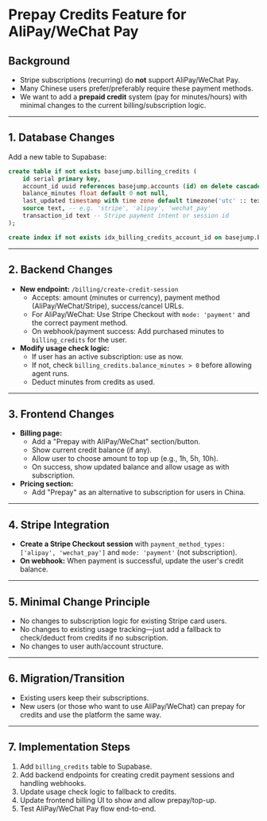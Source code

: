 # Prepay Credits Feature for AliPay/WeChat Pay

## Background

- Stripe subscriptions (recurring) do **not** support AliPay/WeChat Pay.
- Many Chinese users prefer/preferably require these payment methods.
- We want to add a **prepaid credit** system (pay for minutes/hours) with minimal changes to the current billing/subscription logic.

---

## 1. Database Changes

Add a new table to Supabase:

```sql
create table if not exists basejump.billing_credits (
    id serial primary key,
    account_id uuid references basejump.accounts (id) on delete cascade not null,
    balance_minutes float default 0 not null,
    last_updated timestamp with time zone default timezone('utc' :: text, now()) not null,
    source text, -- e.g. 'stripe', 'alipay', 'wechat_pay'
    transaction_id text -- Stripe payment intent or session id
);

create index if not exists idx_billing_credits_account_id on basejump.billing_credits(account_id);
```

---

## 2. Backend Changes

- **New endpoint:** `/billing/create-credit-session`
  - Accepts: amount (minutes or currency), payment method (AliPay/WeChat/Stripe), success/cancel URLs.
  - For AliPay/WeChat: Use Stripe Checkout with `mode: 'payment'` and the correct payment method.
  - On webhook/payment success: Add purchased minutes to `billing_credits` for the user.
- **Modify usage check logic:**
  - If user has an active subscription: use as now.
  - If not, check `billing_credits.balance_minutes > 0` before allowing agent runs.
  - Deduct minutes from credits as used.

---

## 3. Frontend Changes

- **Billing page:**
  - Add a "Prepay with AliPay/WeChat" section/button.
  - Show current credit balance (if any).
  - Allow user to choose amount to top up (e.g., 1h, 5h, 10h).
  - On success, show updated balance and allow usage as with subscription.
- **Pricing section:**
  - Add "Prepay" as an alternative to subscription for users in China.

---

## 4. Stripe Integration

- **Create a Stripe Checkout session** with `payment_method_types: ['alipay', 'wechat_pay']` and `mode: 'payment'` (not subscription).
- **On webhook:** When payment is successful, update the user's credit balance.

---

## 5. Minimal Change Principle

- No changes to subscription logic for existing Stripe card users.
- No changes to existing usage tracking—just add a fallback to check/deduct from credits if no subscription.
- No changes to user auth/account structure.

---

## 6. Migration/Transition

- Existing users keep their subscriptions.
- New users (or those who want to use AliPay/WeChat) can prepay for credits and use the platform the same way.

---

## 7. Implementation Steps

1. Add `billing_credits` table to Supabase.
2. Add backend endpoints for creating credit payment sessions and handling webhooks.
3. Update usage check logic to fallback to credits.
4. Update frontend billing UI to show and allow prepay/top-up.
5. Test AliPay/WeChat Pay flow end-to-end. 